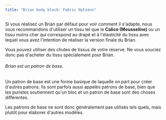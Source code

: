 ```yaml
---
title: "Brian body block: Fabric Options"
---
```


Si vous réalisez un Brian par défaut pour voir comment il s'adapte, nous vous recommandons d'utiliser un tissu tel que le **Calico (Mousseline)** ou un tissu moins cher qui correspond au drapé et à l'élasticité du tissu avec lequel vous avez l'intention de réaliser la version finale du Brian.

Vous pouvez utiliser des chutes de tissus de votre réserve. Ne vous souciez donc pas d'acheter du tissu spécialement pour Brian.

<Note>

###### Brian est un patron de base.

Un patron de base est une forme basique de laquelle on part pour créer d'autres patrons.
Ils sont parfois aussi appelés patrons de base, bien que les puristes soutiennent qu'un bloc et un patron de base sont des choses différentes.

Les patrons de base ne sont donc généralement pas utilisés tels quels, mais plutôt pour élaborer d'autres modèles.

</Note>
